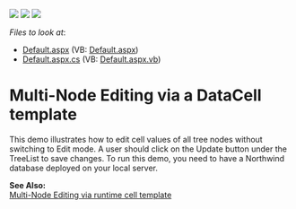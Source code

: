 <!-- default badges list -->
![](https://img.shields.io/endpoint?url=https://codecentral.devexpress.com/api/v1/VersionRange/128548870/13.1.4%2B)
[![](https://img.shields.io/badge/Open_in_DevExpress_Support_Center-FF7200?style=flat-square&logo=DevExpress&logoColor=white)](https://supportcenter.devexpress.com/ticket/details/E1314)
[![](https://img.shields.io/badge/📖_How_to_use_DevExpress_Examples-e9f6fc?style=flat-square)](https://docs.devexpress.com/GeneralInformation/403183)
<!-- default badges end -->
<!-- default file list -->
*Files to look at*:

* [Default.aspx](./CS/WebSite/Default.aspx) (VB: [Default.aspx](./VB/WebSite/Default.aspx))
* [Default.aspx.cs](./CS/WebSite/Default.aspx.cs) (VB: [Default.aspx.vb](./VB/WebSite/Default.aspx.vb))
<!-- default file list end -->
# Multi-Node Editing via a DataCell template


<p>This demo illustrates how to edit cell values of all tree nodes without switching to Edit mode. A user should click on the Update button under the TreeList to save changes. To run this demo, you need to have a Northwind database deployed on your local server.</p><p><strong>See Also:</strong><br />
<a href="https://www.devexpress.com/Support/Center/p/E416">Multi-Node Editing via runtime cell template</a></p>

<br/>



